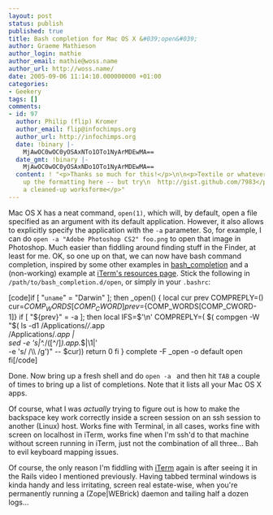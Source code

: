 ```yaml
---
layout: post
status: publish
published: true
title: Bash completion for Mac OS X &#039;open&#039;
author: Graeme Mathieson
author_login: mathie
author_email: mathie@woss.name
author_url: http://woss.name/
date: 2005-09-06 11:14:10.000000000 +01:00
categories:
- Geekery
tags: []
comments:
- id: 97
  author: Philip (flip) Kromer
  author_email: flip@infochimps.org
  author_url: http://infochimps.org
  date: !binary |-
    MjAwOC0wOC0yOSAxNTo1OTo1NyArMDEwMA==
  date_gmt: !binary |-
    MjAwOC0wOC0yOSAxNDo1OTo1NyArMDEwMA==
  content: ! "<p>Thanks so much for this!</p>\n\n<p>Textile or whatever has screwed
    up the formatting here -- but try\n  http://gist.github.com/7983</p>\n\n<p>for
    a cleaned-up worksforme</p>"
---
```

Mac OS X has a neat command, <code>open(1)</code>, which will, by default, open a file specified as an argument with its default application.  However, it also allows to explicitly specify the application with the <code>-a</code> parameter.  So, for example, I can do <code>open -a "Adobe Photoshop CS2" foo.png</code> to open that image in Photoshop.  Much easier than fiddling around finding stuff in the Finder, at least for me.  OK, so one up on that, we can now have bash command completion, inspired by some other examples in <a href="http://www.caliban.org/bash/index.shtml">bash_completion</a> and a (non-working) example at <a href="http://iterm.sourceforge.net/resource.shtml">iTerm's resources page</a>.  Stick the following in <code>/path/to/bash_completion.d/open</code>, or simply in your <code>.bashrc</code>:

[code]if [ "`uname`" = "Darwin" ]; then
  _open()
  {
    local cur prev
    COMPREPLY=()
    cur=${COMP_WORDS[COMP_CWORD]}
    prev=${COMP_WORDS[COMP_CWORD-1]}
    if [ "${prev}" = -a ]; then
      local IFS=$'\n'
      COMPREPLY=( $( compgen -W "$( ls -d1 /Applications/*/*.app \
                                   /Applications/*.app | \
                                   sed -e 's|^.*/\([^/]*\)\.app.*$|\1|' \
                                   -e 's/ /\\\\ /g')" -- $cur))
      return 0
    fi
  }
  complete -F _open -o default open
fi[/code]

Done.  Now bring up a fresh shell and do <code>open -a </code> and then hit <code>TAB</code> a couple of times to bring up a list of completions.  Note that it lists all your Mac OS X apps.

Of course, what I was <em>actually</em> trying to figure out is how to make the backspace key work correctly inside a screen session on an ssh session to another (Linux) host.  Works fine with Terminal, in all cases, works fine with screen on localhost in iTerm, works fine when I'm ssh'd to that machine without screen running in iTerm, just not the combination of all three...  Bah to evil keyboard mapping issues.

Of course, the only reason I'm fiddling with <a href="http://iterm.sourceforge.net/">iTerm</a> again is after seeing it in the Rails video I mentioned previously.  Having tabbed terminal windows is kinda handy and less irritating, screen real estate-wise, when you're permanently running a (Zope|WEBrick) daemon and tailing half a dozen logs...
